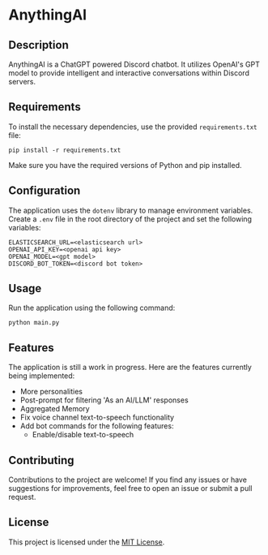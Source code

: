# AnythingAI #

## Description ##
AnythingAI is a ChatGPT powered Discord chatbot. It utilizes OpenAI's GPT model to provide intelligent and interactive conversations within Discord servers.

## Requirements ##
To install the necessary dependencies, use the provided `requirements.txt` file:
```
pip install -r requirements.txt
```
Make sure you have the required versions of Python and pip installed.

## Configuration ##
The application uses the `dotenv` library to manage environment variables. Create a `.env` file in the root directory of the project and set the following variables:
```
ELASTICSEARCH_URL=<elasticsearch url>
OPENAI_API_KEY=<openai api key>
OPENAI_MODEL=<gpt model>
DISCORD_BOT_TOKEN=<discord bot token>
```

## Usage ##
Run the application using the following command:
```
python main.py
```

## Features ##
The application is still a work in progress. Here are the features currently being implemented:
- More personalities
- Post-prompt for filtering 'As an AI/LLM' responses
- Aggregated Memory
- Fix voice channel text-to-speech functionality
- Add bot commands for the following features:
  - Enable/disable text-to-speech

## Contributing ##
Contributions to the project are welcome! If you find any issues or have suggestions for improvements, feel free to open an issue or submit a pull request.

## License ##
This project is licensed under the [MIT License](LICENSE.md).

